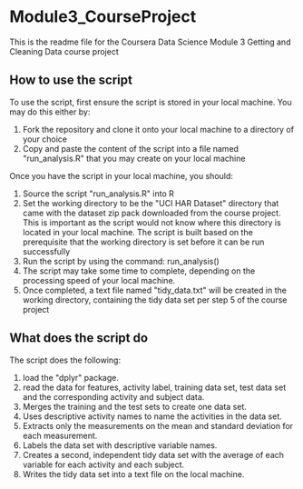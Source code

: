 # Module3_CourseProject
This is the readme file for the Coursera Data Science Module 3 Getting and Cleaning Data course project

## How to use the script
To use the script, first ensure the script is stored in your local machine. You may do this either by:
1. Fork the repository and clone it onto your local machine to a directory of your choice
2. Copy and paste the content of the script into a file named "run_analysis.R" that you may create on your local machine

Once you have the script in your local machine, you should:
1. Source the script "run_analysis.R" into R
2. Set the working directory to be the "UCI HAR Dataset" directory that came with the dataset zip pack downloaded from the course project. This is important as the script would not know where this directory is located in your local machine. The script is built based on the prerequisite that the working directory is set before it can be run successfully
3. Run the script by using the command: run_analysis()
4. The script may take some time to complete, depending on the processing speed of your local machine.
5. Once completed, a text file named "tidy_data.txt" will be created in the working directory, containing the tidy data set per step 5 of the course project


## What does the script do
The script does the following:
1. load the "dplyr" package.
2. read the data for features, activity label, training data set, test data set and the corresponding activity and subject data.
3. Merges the training and the test sets to create one data set.
4. Uses descriptive activity names to name the activities in the data set.
5. Extracts only the measurements on the mean and standard deviation for each measurement. 
6. Labels the data set with descriptive variable names. 
7. Creates a second, independent tidy data set with the average of each variable for each activity and each subject.
8. Writes the tidy data set into a text file on the local machine.

